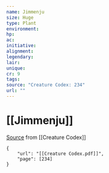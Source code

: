 ```yaml
---
name: Jimmenju
size: Huge
type: Plant
environment: 
hp: 
ac: 
initiative: 
alignment: 
legendary: 
lair: 
unique: 
cr: 9
tags: 
source: "Creature Codex: 234"
url: ""
---
```

# [[Jimmenju]]

[Source](zotero://open-pdf/library/items/NTNKJRHG?page=234) from [[Creature Codex]]

```pdf
{
	"url": "[[Creature Codex.pdf]]",
	"page": [234]
}
```

